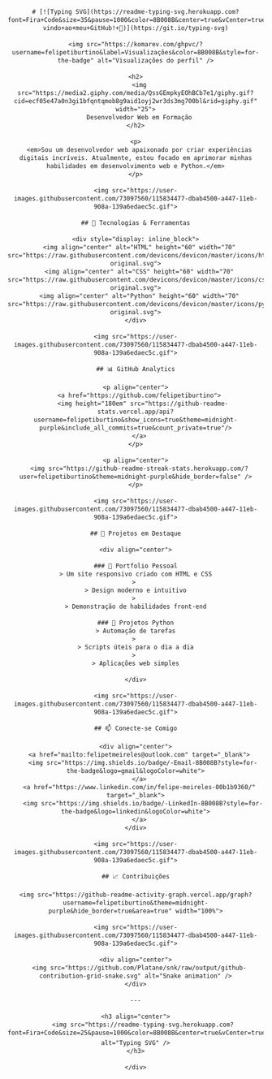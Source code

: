 <div align="center">
  
    # [![Typing SVG](https://readme-typing-svg.herokuapp.com?font=Fira+Code&size=35&pause=1000&color=8B008B&center=true&vCenter=true&random=false&width=600&lines=Olá%2C+Bem-vindo+ao+meu+GitHub!+👋)](https://git.io/typing-svg)
    
    <img src="https://komarev.com/ghpvc/?username=felipetiburtino&label=Visualizações&color=8B008B&style=for-the-badge" alt="Visualizações do perfil" />
    
    <h2>
      <img src="https://media2.giphy.com/media/QssGEmpkyEOhBCb7e1/giphy.gif?cid=ecf05e47a0n3gi1bfqntqmob8g9aid1oyj2wr3ds3mg700bl&rid=giphy.gif" width="25">
      Desenvolvedor Web em Formação
    </h2>
    
    <p>
      <em>Sou um desenvolvedor web apaixonado por criar experiências digitais incríveis. Atualmente, estou focado em aprimorar minhas habilidades em desenvolvimento web e Python.</em>
    </p>
    
    <img src="https://user-images.githubusercontent.com/73097560/115834477-dbab4500-a447-11eb-908a-139a6edaec5c.gif">
    
    ## 🚀 Tecnologias & Ferramentas
    
    <div style="display: inline_block">
      <img align="center" alt="HTML" height="60" width="70" src="https://raw.githubusercontent.com/devicons/devicon/master/icons/html5/html5-original.svg">
      <img align="center" alt="CSS" height="60" width="70" src="https://raw.githubusercontent.com/devicons/devicon/master/icons/css3/css3-original.svg">
      <img align="center" alt="Python" height="60" width="70" src="https://raw.githubusercontent.com/devicons/devicon/master/icons/python/python-original.svg">
    </div>
    
    <img src="https://user-images.githubusercontent.com/73097560/115834477-dbab4500-a447-11eb-908a-139a6edaec5c.gif">
    
    ## 📊 GitHub Analytics
    
    <p align="center">
      <a href="https://github.com/felipetiburtino">
        <img height="180em" src="https://github-readme-stats.vercel.app/api?username=felipetiburtino&show_icons=true&theme=midnight-purple&include_all_commits=true&count_private=true"/>
      </a>
    </p>
    
    <p align="center">
      <img src="https://github-readme-streak-stats.herokuapp.com/?user=felipetiburtino&theme=midnight-purple&hide_border=false" />
    </p>
    
    <img src="https://user-images.githubusercontent.com/73097560/115834477-dbab4500-a447-11eb-908a-139a6edaec5c.gif">
    
    ## 🌟 Projetos em Destaque
    
    <div align="center">
    
    ### 🎨 Portfolio Pessoal
    > Um site responsivo criado com HTML e CSS
    > 
    > Design moderno e intuitivo
    > 
    > Demonstração de habilidades front-end
    
    ### 🐍 Projetos Python
    > Automação de tarefas
    > 
    > Scripts úteis para o dia a dia
    > 
    > Aplicações web simples
    
    </div>
    
    <img src="https://user-images.githubusercontent.com/73097560/115834477-dbab4500-a447-11eb-908a-139a6edaec5c.gif">
    
    ## 📫 Conecte-se Comigo
    
    <div align="center">
      <a href="mailto:felipetmeireles@outlook.com" target="_blank">
        <img src="https://img.shields.io/badge/-Email-8B008B?style=for-the-badge&logo=gmail&logoColor=white">
      </a>
      <a href="https://www.linkedin.com/in/felipe-meireles-00b1b9360/" target="_blank">
        <img src="https://img.shields.io/badge/-LinkedIn-8B008B?style=for-the-badge&logo=linkedin&logoColor=white">
      </a>
    </div>
    
    <img src="https://user-images.githubusercontent.com/73097560/115834477-dbab4500-a447-11eb-908a-139a6edaec5c.gif">
    
    ## 📈 Contribuições
    
    <img src="https://github-readme-activity-graph.vercel.app/graph?username=felipetiburtino&theme=midnight-purple&hide_border=true&area=true" width="100%">
    
    <img src="https://user-images.githubusercontent.com/73097560/115834477-dbab4500-a447-11eb-908a-139a6edaec5c.gif">
    
    <div align="center">
      <img src="https://github.com/Platane/snk/raw/output/github-contribution-grid-snake.svg" alt="Snake animation" />
    </div>
    
    ---
    
    <h3 align="center">
        <img src="https://readme-typing-svg.herokuapp.com?font=Fira+Code&size=25&pause=1000&color=8B008B&center=true&vCenter=true&random=false&width=435&lines=Obrigado+pela+visita!+⭐️" alt="Typing SVG" />
    </h3>
    
    </div>
